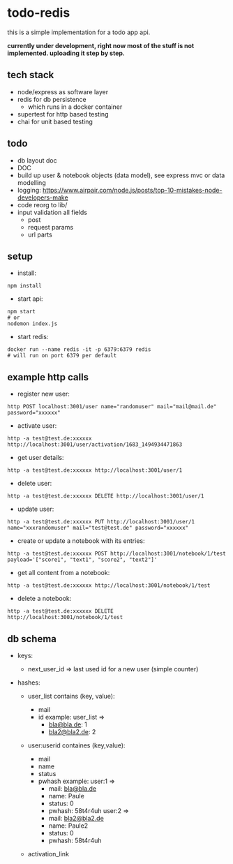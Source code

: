 # todo-redis

this is a simple implementation for a todo app api. 

**currently under development, right now most of the stuff is not implemented. uploading it step by step.**

## tech stack
- node/express as software layer
- redis for db persistence
  - which runs in a docker container
- supertest for http based testing
- chai for unit based testing


## todo
- db layout doc
- DOC
- build up user & notebook objects (data model), see express mvc or data modelling
- logging: https://www.airpair.com/node.js/posts/top-10-mistakes-node-developers-make
- code reorg to lib/
- input validation all fields 
  - post
  - request params
  - url parts



## setup
- install:

```
npm install
```

- start api:

```
npm start
# or
nodemon index.js
```

- start redis:

```
docker run --name redis -it -p 6379:6379 redis
# will run on port 6379 per default
```

## example http calls
- register new user:
```
http POST localhost:3001/user name="randomuser" mail="mail@mail.de" password="xxxxxx"
```

- activate user:
```
http -a test@test.de:xxxxxx http://localhost:3001/user/activation/1683_1494934471863
```

- get user details:
```
http -a test@test.de:xxxxxx http://localhost:3001/user/1
```

- delete user:
```
http -a test@test.de:xxxxxx DELETE http://localhost:3001/user/1
```

- update user:
```
http -a test@test.de:xxxxxx PUT http://localhost:3001/user/1 name="xxxrandomuser" mail="test@test.de" password="xxxxxx"
```
- create or update a notebook with its entries:
```
http -a test@test.de:xxxxxx POST http://localhost:3001/notebook/1/test payload='["score1", "text1", "score2", "text2"]'
```

- get all content from a notebook:
```
http -a test@test.de:xxxxxx http://localhost:3001/notebook/1/test
```

- delete a notebook:
```
http -a test@test.de:xxxxxx DELETE http://localhost:3001/notebook/1/test
```


## db schema
- keys:
  - next_user_id => last used id for a new user (simple counter)

- hashes:
  - user_list
    contains (key, value):
    - mail
    - id
    example:
    user_list => 
      - bla@bla.de: 1
      - bla2@bla2.de: 2

  - user:userid
    containes (key,value):
    - mail
    - name
    - status
    - pwhash
    example:
    user:1 =>
      - mail: bla@bla.de
      - name: Paule
      - status: 0
      - pwhash: 58t4r4uh
    user:2 =>
      - mail: bla2@bla2.de
      - name: Paule2
      - status: 0
      - pwhash: 58t4r4uh

  - activation_link


